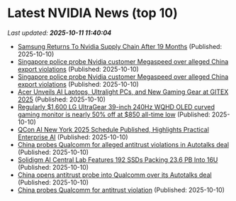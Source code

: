 # Latest NVIDIA News (top 10)
_Last updated: **2025-10-11 11:40:04**_

- [Samsung Returns To Nvidia Supply Chain After 19 Months](https://biztoc.com/x/942516dd40f4937a) (Published: 2025-10-10)
- [Singapore police probe Nvidia customer Megaspeed over alleged China export violations](https://biztoc.com/x/fca62f3450cfe99e) (Published: 2025-10-10)
- [Singapore police probe Nvidia customer Megaspeed over alleged China export violations](https://www.cnbc.com/2025/10/10/singapore-us-investigate-nvidia-client-megaspeed-export-controls-violation.html) (Published: 2025-10-10)
- [Acer Unveils AI Laptops, Ultralight PCs, and New Gaming Gear at GITEX 2025](https://me.pcmag.com/en/laptops/32808/acer-unveils-ai-laptops-ultralight-pcs-and-new-gaming-gear-at-gitex-2025) (Published: 2025-10-10)
- [Regularly $1,600 LG UltraGear 39-inch 240Hz WQHD OLED curved gaming monitor is nearly 50% off at $850 all-time low](http://9to5toys.com/2025/10/10/lg-ultragear-39-inch-240hz-wqhd-oled-curved-gaming-monitor-nearly-50-off/) (Published: 2025-10-10)
- [QCon AI New York 2025 Schedule Published, Highlights Practical Enterprise AI](https://www.infoq.com/news/2025/10/qcon-ai-2025-schedule/) (Published: 2025-10-10)
- [China probes Qualcomm for alleged antitrust violations in Autotalks deal](https://www.thehindubusinessline.com/info-tech/china-probes-qualcomm-for-alleged-antitrust-violations-in-autotalks-deal/article70147675.ece) (Published: 2025-10-10)
- [Solidigm AI Central Lab Features 192 SSDs Packing 23.6 PB Into 16U](https://www.techpowerup.com/341765/solidigm-ai-central-lab-features-192-ssds-packing-23-6-pb-into-16u) (Published: 2025-10-10)
- [China opens antitrust probe into Qualcomm over its Autotalks deal](https://finance.yahoo.com/news/china-opens-antitrust-probe-qualcomm-105040227.html) (Published: 2025-10-10)
- [China probes Qualcomm for antitrust violation](https://www.finextra.com/newsarticle/46741/china-probes-qualcomm-for-antitrust-violation) (Published: 2025-10-10)
